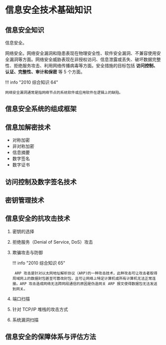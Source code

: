 # 信息安全技术基础知识

## 信息安全知识

信息安全。

网络安全。网络安全漏洞和隐患表现在物理安全性、软件安全漏洞、不兼容使用安全漏洞等方面。网络安全威胁表现在非授权访问、信息泄露或丢失、破坏数据完整性、拒绝服务攻击、利用网络传播病毒等方面。安全措施的目标包括 **访问控制、认证、完整性、审计和保密** 等 5 个方面。

!!! info "2010 综合知识 64"

    网络安全漏洞通常是指网络节点的系统软件或应用软件在逻辑上的缺陷。

## 信息安全系统的组成框架

## 信息加解密技术

* 对称加密
* 非对称加密
* 信息摘要
* 数字签名
* 数字证书

## 访问控制及数字签名技术

## 密钥管理技术

## 信息安全的抗攻击技术

1. 密钥的选择
2. 拒绝服务（Denial of Service, DoS）攻击
3. 欺骗攻击与防御

    !!! info "2010 综合知识 65"

        ARP 攻击是针对以太网地址解析协议（ARP)的一种攻击技术，此种攻击可让攻击者取得局域网上的数据封包甚至可篡改封包，且可让网络上特定计算机或所有计算机无法正常连接。ARP 攻击造成网络无法跨网段通信的原因是伪造网关 ARP 报文使得数据包无法发送到网关。

4. 端口扫描
5. 针对 TCP/IP 堆栈的攻击方式
6. 系统漏洞扫描

## 信息安全的保障体系与评估方法
